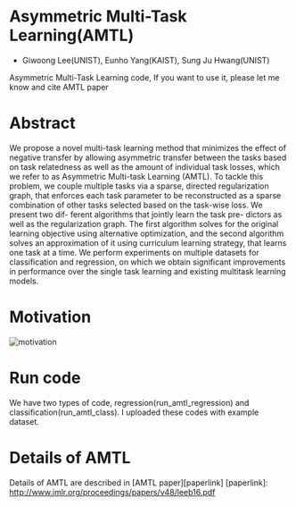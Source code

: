 # Asymmetric Multi-Task Learning(AMTL)
* Giwoong Lee(UNIST), Eunho Yang(KAIST), Sung Ju Hwang(UNIST)

Asymmetric Multi-Task Learning code, If you want to use it, please let me know and cite AMTL paper

# Abstract
We propose a novel multi-task learning method that minimizes the effect of negative transfer by allowing asymmetric transfer between the tasks based on task relatedness as well as the amount of individual task losses, which we refer to as Asymmetric Multi-task Learning (AMTL).
To tackle this problem, we couple multiple tasks via a sparse, directed regularization graph, 
that enforces each task parameter to be reconstructed as a sparse combination of other tasks selected based on the task-wise loss. 
We present two dif- ferent algorithms that jointly learn the task pre- dictors as well as the regularization graph. 
The first algorithm solves for the original learning objective using alternative optimization, 
and the second algorithm solves an approximation of it using curriculum learning strategy, that learns one task at a time. We perform experiments on multiple datasets for classification and regression, 
on which we obtain significant improvements in performance over the single task learning and existing multitask learning models.

# Motivation
![motivation](https://photos-5.dropbox.com/t/2/AADq6mfdFk4enlZBo9i9mG0dha0uwny-rwv_tBtJZBd7XA/12/386472799/png/32x32/1/_/1/2/motivation_amtl.png/EPb0-YkDGMwGIAcoBw/C1TgxFYW7jCkRavIhSaJuT9cD_IAk44dPq4VjTv3APQ?dl=0&size=2048x1536&size_mode=3)

# Run code
We have two types of code, regression(run_amtl_regression) and classification(run_amtl_class). I uploaded these codes with example dataset. 

# Details of AMTL
Details of AMTL are described in [AMTL paper][paperlink]
[paperlink]: http://www.jmlr.org/proceedings/papers/v48/leeb16.pdf
